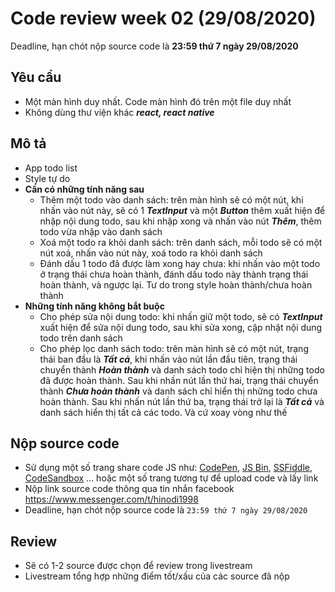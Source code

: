 # Code review week 02 (29/08/2020)
Deadline, hạn chót nộp source code là **23:59 thứ 7 ngày 29/08/2020**
## Yêu cầu
 - Một màn hình duy nhất. Code màn hình đó trên một file duy nhất
 - Không dùng thư viện khác ***react, react native***
## Mô tả
- App todo list
- Style tự do
- **Cần có những tính năng sau**
    - Thêm một todo vào danh sách: trên màn hình sẽ có một nút, khi nhấn vào nút này, sẽ có 1 ***TextInput*** và một ***Button*** thêm xuất hiện để nhập nội dung todo, sau khi nhập xong và nhấn vào nút ***Thêm***, thêm todo vừa nhập vào danh sách
    - Xoá một todo ra khỏi danh sách: trên danh sách, mỗi todo sẽ có một nút xoá, nhấn vào nút này, xoá todo ra khỏi danh sách
    - Đánh dấu 1 todo đã được làm xong hay chưa: khi nhấn vào một todo ở trạng thái chưa hoàn thành, đánh dấu todo này thành trạng thái hoàn thành, và ngược lại. Tư do trong style hoàn thành/chưa hoàn thành
- **Những tính năng không bắt buộc**
    - Cho phép sửa nội dung todo: khi nhấn giữ một todo, sẽ có ***TextInput*** xuất hiện để sửa nội dung todo, sau khi sửa xong, cập nhật nội dung todo trên danh sách
    - Cho phép lọc danh sách todo: trên màn hình sẽ có một nút, trạng thái ban đầu là ***Tất cả***, khi nhấn vào nút lần đầu tiên, trạng thái chuyển thành ***Hoàn thành*** và danh sách todo chỉ hiện thị những todo đã được hoàn thành. Sau khi nhấn nút lần thứ hai, trạng thái chuyển thành ***Chưa hoàn thành*** và danh sách chỉ hiển thị những todo chưa hoàn thành. Sau khi nhấn nút lần thứ ba, trạng thái trở lại là ***Tất cả*** và danh sách hiển thị tất cả các todo. Và cứ xoay vòng như thế

## Nộp source code
 - Sử dụng một số trang share code JS như: [CodePen](https://codepen.io/), [JS Bin](https://jsbin.com/), [SSFiddle](https://jsfiddle.net/), [CodeSandbox](https://codesandbox.io/) ... hoặc một số trang tương tự để upload code và lấy link
 - Nộp link source code thông qua tin nhắn facebook https://www.messenger.com/t/hinodi1998
 - Deadline, hạn chót nộp source code là ```23:59 thứ 7 ngày 29/08/2020```
## Review
 - Sẽ có 1-2 source được chọn để review trong livestream 
 - Livestream tổng hợp những điểm tốt/xấu của các source đã nộp
